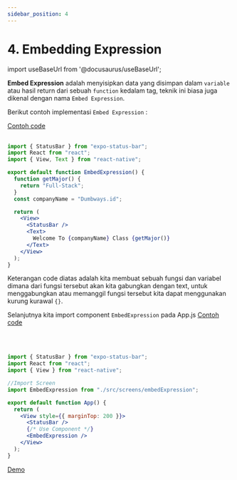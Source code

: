 ```yaml
---
sidebar_position: 4
---
```


# 4. Embedding Expression

import useBaseUrl from '@docusaurus/useBaseUrl';

**Embed Expression** adalah menyisipkan data yang disimpan dalam `variable` atau hasil return dari sebuah `function` kedalam tag, teknik ini biasa juga dikenal dengan nama `Embed Expression`.

Berikut contoh implementasi `Embed Expression` :

<a class="btn-example-code" href="https://github.com/demo-dumbways/ebook-code-results-stage-2/tree/3-frontend-react-js-fundamental/src">
Contoh code
</a>

<br />
<br />

```jsx title=src/screens/embedExpression.js
import { StatusBar } from "expo-status-bar";
import React from "react";
import { View, Text } from "react-native";

export default function EmbedExpression() {
  function getMajor() {
    return "Full-Stack";
  }
  const companyName = "Dumbways.id";

  return (
    <View>
      <StatusBar />
      <Text>
        Welcome To {companyName} Class {getMajor()}
      </Text>
    </View>
  );
}
```

Keterangan code diatas adalah kita membuat sebuah fungsi dan variabel dimana dari fungsi tersebut akan kita gabungkan dengan text, untuk menggabungkan atau memanggil fungsi tersebut kita dapat menggunakan kurung kurawal `{}`.

Selanjutnya kita import component `EmbedExpression` pada App.js
<a class="btn-example-code" href="https://github.com/demo-dumbways/ebook-code-results-stage-2/tree/3-frontend-react-js-fundamental/src">
Contoh code
</a>

<br />
<br />

```jsx title=App.js
import { StatusBar } from "expo-status-bar";
import React from "react";
import { View } from "react-native";

//Import Screen
import EmbedExpression from "./src/screens/embedExpression";

export default function App() {
  return (
    <View style={{ marginTop: 200 }}>
      <StatusBar />
      {/* Use Component */}
      <EmbedExpression />
    </View>
  );
}
```

<div>
<a class="btn-demo" href="https://snack.expo.dev/@demo.dumbways/github.com-demo-dumbways-fundamental-react-native@2.embedding-expression">
Demo
</a>
</div>
